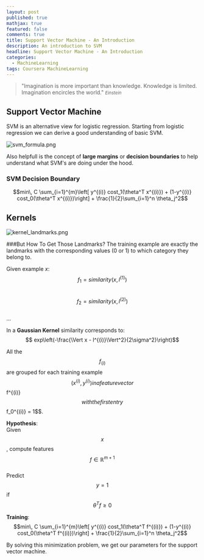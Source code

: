 ```yaml
---
layout: post
published: true
mathjax: true
featured: false
comments: true
title: Support Vector Machine - An Introduction
description: An introduction to SVM
headline: Support Vector Machine - An Introduction
categories:
  - MachineLearning
tags: Coursera MachineLearning
---
```

>&quot;Imagination is more important than knowledge. Knowledge is limited. Imagination encircles the world.&quot;
><small><cite title="Einstein">Einstein</cite></small>

## Support Vector Machine
SVM is an alternative view for logistic regression. Starting from logistic regression we can derive a good understanding of basic SVM.

![svm_formula.png]({{site.baseurl}}/images/posts/SupportVectorMachine_AnIntroduction/svm_formula.png)

Also helpfull is the concept of **large margins** or **decision boundaries** to help understand what SVM's are doing under the hood.

### SVM Decision Boundary
$$min\, C \sum_{i=1}^{m}\left[ y^{(i)} cost_1(\theta^T x^{(i)}) + (1-y^{(i)} cost_0(\theta^T x^{(i)})\right] + \frac{1}{2}\sum_{i=1}^n \theta_j^2$$

## Kernels
![kernel_landmarks.png]({{site.baseurl}}/images/posts/SupportVectorMachine_AnIntroduction/kernel_landmarks.png)

###But How To Get Those Landmarks?
The training example are exactly the landmarks with the corresponding values (0 or 1) to which category they belong to.

Given example *x*: <br>
$$ f_1 = similarity(x,l^{(1)})$$ <br>
$$ f_2 = similarity(x,l^{(2)})$$ <br>
... <br>

In a **Gaussian Kernel** similarity corresponds to: $$ exp\left(-\frac{\Vert x - l^{(i)}\Vert^2}{2\sigma^2}\right)$$

All the $$f_{(i)}$$ are grouped for each training example $$(x^{(i)}, y^{(i)}) in a feature vector $$f^{(i)}$$ with the first entry $$f_0^{(i)} = 1$$.

**Hypothesis**:<br>
Given $$x$$, compute features $$f \in \mathbb{R}^{m+1}$$ <br>
	Predict $$y=1$$ if $$\theta^{T}f \ge 0$$
    
**Training**:<br>
$$min\, C \sum_{i=1}^{m}\left[ y^{(i)} cost_1(\theta^T f^{(i)}) + (1-y^{(i)} cost_0(\theta^T f^{(i)})\right] + \frac{1}{2}\sum_{i=1}^n \theta_j^2$$

By solving this minimization problem, we get our parameters for the support vector machine.